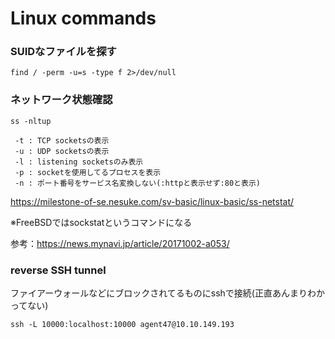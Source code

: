 # Linux commands

### SUIDなファイルを探す

```
find / -perm -u=s -type f 2>/dev/null
```

### ネットワーク状態確認

```
ss -nltup
```

```
 -t : TCP socketsの表示
 -u : UDP socketsの表示
 -l : listening socketsのみ表示
 -p : socketを使用してるプロセスを表示
 -n : ポート番号をサービス名変換しない(:httpと表示せず:80と表示)
```

https://milestone-of-se.nesuke.com/sv-basic/linux-basic/ss-netstat/

※FreeBSDではsockstatというコマンドになる

参考：https://news.mynavi.jp/article/20171002-a053/

### reverse SSH tunnel
ファイアーウォールなどにブロックされてるものにsshで接続(正直あんまりわかってない)

```
ssh -L 10000:localhost:10000 agent47@10.10.149.193
```
